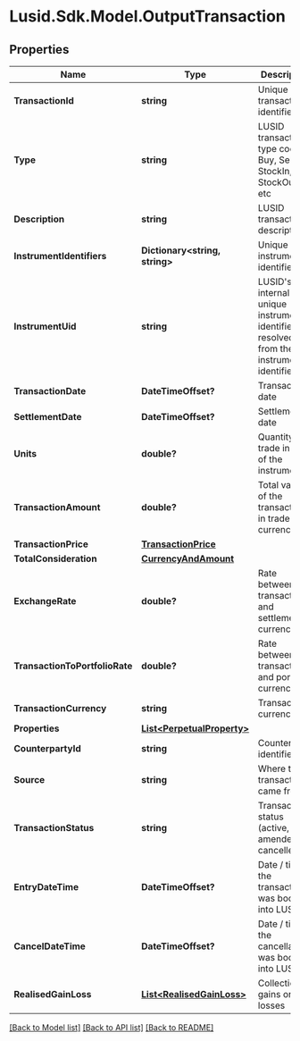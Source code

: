 
# Lusid.Sdk.Model.OutputTransaction

## Properties

Name | Type | Description | Notes
------------ | ------------- | ------------- | -------------
**TransactionId** | **string** | Unique transaction identifier | [optional] 
**Type** | **string** | LUSID transaction type code - Buy, Sell, StockIn, StockOut, etc | [optional] 
**Description** | **string** | LUSID transaction description | [optional] 
**InstrumentIdentifiers** | **Dictionary&lt;string, string&gt;** | Unique instrument identifiers | [optional] 
**InstrumentUid** | **string** | LUSID&#39;s internal unique instrument identifier, resolved from the instrument identifiers | [optional] 
**TransactionDate** | **DateTimeOffset?** | Transaction date | [optional] 
**SettlementDate** | **DateTimeOffset?** | Settlement date | [optional] 
**Units** | **double?** | Quantity of trade in units of the instrument | [optional] 
**TransactionAmount** | **double?** | Total value of the transaction in trade currency | [optional] 
**TransactionPrice** | [**TransactionPrice**](TransactionPrice.md) |  | [optional] 
**TotalConsideration** | [**CurrencyAndAmount**](CurrencyAndAmount.md) |  | [optional] 
**ExchangeRate** | **double?** | Rate between transaction and settlement currency | [optional] 
**TransactionToPortfolioRate** | **double?** | Rate between transaction and portfolio currency | [optional] 
**TransactionCurrency** | **string** | Transaction currency | [optional] 
**Properties** | [**List&lt;PerpetualProperty&gt;**](PerpetualProperty.md) |  | [optional] 
**CounterpartyId** | **string** | Counterparty identifier | [optional] 
**Source** | **string** | Where this transaction came from | [optional] 
**TransactionStatus** | **string** | Transaction status (active, amended or cancelled) | [optional] 
**EntryDateTime** | **DateTimeOffset?** | Date / time the transaction was booked into LUSID | [optional] 
**CancelDateTime** | **DateTimeOffset?** | Date / time the cancellation was booked into LUSID | [optional] 
**RealisedGainLoss** | [**List&lt;RealisedGainLoss&gt;**](RealisedGainLoss.md) | Collection of gains or losses | [optional] 

[[Back to Model list]](../README.md#documentation-for-models)
[[Back to API list]](../README.md#documentation-for-api-endpoints)
[[Back to README]](../README.md)

